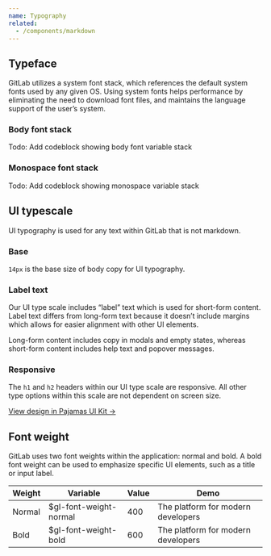```yaml
---
name: Typography
related:
  - /components/markdown
---
```


## Typeface

GitLab utilizes a system font stack, which references the default system fonts used by any given OS. Using system fonts helps performance by eliminating the need to download font files, and maintains the language support of the user’s system.

### Body font stack

Todo: Add codeblock showing body font variable stack

### Monospace font stack

Todo: Add codeblock showing monospace variable stack

## UI typescale

UI typography is used for any text within GitLab that is not markdown.

### Base

`14px` is the base size of body copy for UI typography.

### Label text

Our UI type scale includes “label” text which is used for short-form content. Label text differs from long-form text because it doesn’t include margins which allows for easier alignment with other UI elements.

Long-form content includes copy in modals and empty states, whereas short-form content includes help text and popover messages.

### Responsive

The `h1` and `h2` headers within our UI type scale are responsive. All other type options within this scale are not dependent on screen size.

[View design in Pajamas UI Kit →](https://www.figma.com/file/qEddyqCrI7kPSBjGmwkZzQ/Pajamas-UI-Kit?node-id=542%3A334)

## Font weight

GitLab uses two font weights within the application: normal and bold. A bold font weight can be used to emphasize specific UI elements, such as a title or input label.

<table class="font-weight m-b-6">
<thead>
<tr>
<th>Weight</th>
<th>Variable</th>
<th>Value</th>
<th>Demo</th>
</tr>
</thead>
<tbody>
<tr>
<td>Normal</td>
<td>$gl-font-weight-normal</td>
<td>400</td>
<td>The platform for modern developers</td>
</tr>
<tr>
<td>Bold</td>
<td>$gl-font-weight-bold</td>
<td>600</td>
<td class="f-bold">The platform for modern developers</td>
</tr>
</tbody>
</table>

